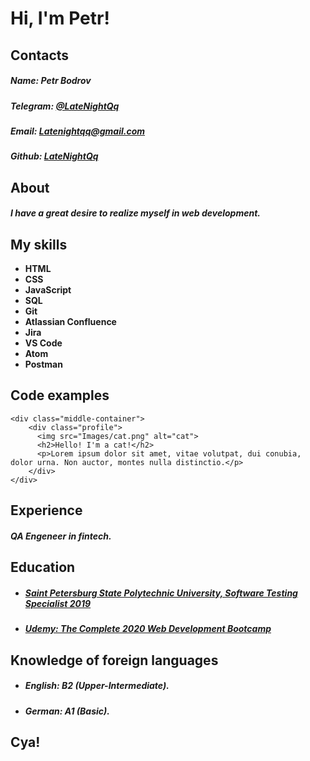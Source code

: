# Hi, I'm Petr!

## Contacts

##### Name: Petr Bodrov
##### Telegram: [@LateNightQq](https://t.me/LateNightqq)
##### Email: [Latenightqq@gmail.com](Latenightqq@gmail.com)
##### Github: [LateNightQq](https://github.com/LateNightQq)

## About

##### I have a great desire to realize myself in web development.

## My skills

* __HTML__
* __CSS__
* __JavaScript__
* __SQL__
* __Git__
* __Atlassian Confluence__
* __Jira__
* __VS Code__
* __Atom__
* __Postman__

## Code examples

```
<div class="middle-container">
    <div class="profile">
      <img src="Images/cat.png" alt="cat">
      <h2>Hello! I'm a cat!</h2>
      <p>Lorem ipsum dolor sit amet, vitae volutpat, dui conubia, dolor urna. Non auctor, montes nulla distinctio.</p>
    </div>
</div>
```

## Experience

##### QA Engeneer in fintech.

## Education

* ##### [Saint Petersburg State Polytechnic University, Software Testing Specialist 2019](https://www.spbstu.ru/)
* ##### [Udemy: The Complete 2020 Web Development Bootcamp](https://www.udemy.com/course/the-complete-web-development-bootcamp/learn/lecture/12287634#overview)

## Knowledge of foreign languages

* ##### English: B2 (Upper-Intermediate).
* ##### German: A1 (Basic).

## Cya!
